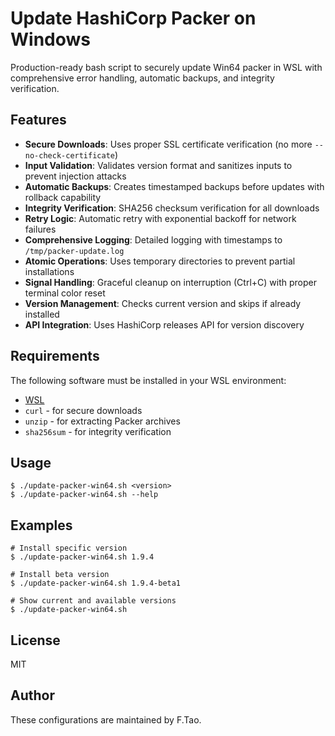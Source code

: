 # Update HashiCorp Packer on Windows

Production-ready bash script to securely update Win64 packer in WSL with comprehensive error handling, automatic backups, and integrity verification.

## Features

- **Secure Downloads**: Uses proper SSL certificate verification (no more `--no-check-certificate`)
- **Input Validation**: Validates version format and sanitizes inputs to prevent injection attacks
- **Automatic Backups**: Creates timestamped backups before updates with rollback capability
- **Integrity Verification**: SHA256 checksum verification for all downloads
- **Retry Logic**: Automatic retry with exponential backoff for network failures
- **Comprehensive Logging**: Detailed logging with timestamps to `/tmp/packer-update.log`
- **Atomic Operations**: Uses temporary directories to prevent partial installations
- **Signal Handling**: Graceful cleanup on interruption (Ctrl+C) with proper terminal color reset
- **Version Management**: Checks current version and skips if already installed
- **API Integration**: Uses HashiCorp releases API for version discovery

## Requirements

The following software must be installed in your WSL environment:

- [WSL](https://learn.microsoft.com/en-us/windows/wsl/install)
- `curl` - for secure downloads
- `unzip` - for extracting Packer archives
- `sha256sum` - for integrity verification

## Usage

    $ ./update-packer-win64.sh <version>
    $ ./update-packer-win64.sh --help

## Examples

    # Install specific version
    $ ./update-packer-win64.sh 1.9.4
    
    # Install beta version
    $ ./update-packer-win64.sh 1.9.4-beta1
    
    # Show current and available versions
    $ ./update-packer-win64.sh

## License

MIT

## Author

These configurations are maintained by F.Tao.
